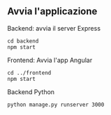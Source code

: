## Avvia l'applicazione

Backend: avvia il server Express
```shell
cd backend
npm start
```

Frontend: Avvia l'app Angular

```shell
cd ../frontend
npm start
```

Backend Python
```shell
python manage.py runserver 3000
```